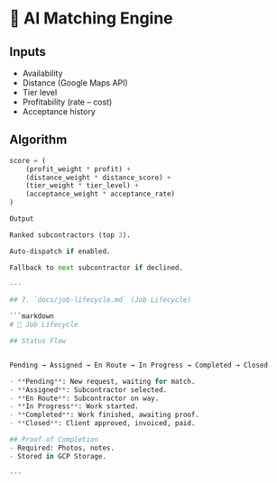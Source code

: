 # 🤖 AI Matching Engine

## Inputs
- Availability
- Distance (Google Maps API)
- Tier level
- Profitability (rate – cost)
- Acceptance history

## Algorithm
```python
score = (
    (profit_weight * profit) +
    (distance_weight * distance_score) +
    (tier_weight * tier_level) +
    (acceptance_weight * acceptance_rate)
)

Output

Ranked subcontractors (top 3).

Auto-dispatch if enabled.

Fallback to next subcontractor if declined.

---

## 7. `docs/job-lifecycle.md` (Job Lifecycle)

```markdown
# 🔄 Job Lifecycle

## Status Flow


Pending → Assigned → En Route → In Progress → Completed → Closed

- **Pending**: New request, waiting for match.
- **Assigned**: Subcontractor selected.
- **En Route**: Subcontractor on way.
- **In Progress**: Work started.
- **Completed**: Work finished, awaiting proof.
- **Closed**: Client approved, invoiced, paid.

## Proof of Completion
- Required: Photos, notes.
- Stored in GCP Storage.

---
